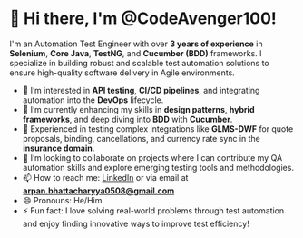 # 👋 Hi there, I'm @CodeAvenger100!

I'm an Automation Test Engineer with over **3 years of experience** in **Selenium**, **Core Java**, **TestNG**, and **Cucumber (BDD)** frameworks. I specialize in building robust and scalable test automation solutions to ensure high-quality software delivery in Agile environments.

- 👀 I’m interested in **API testing**, **CI/CD pipelines**, and integrating automation into the **DevOps** lifecycle.
- 🌱 I’m currently enhancing my skills in **design patterns**, **hybrid frameworks**, and deep diving into **BDD** with **Cucumber**.
- 💼 Experienced in testing complex integrations like **GLMS-DWF** for quote proposals, binding, cancellations, and currency rate sync in the **insurance domain**.
- 💞️ I’m looking to collaborate on projects where I can contribute my QA automation skills and explore emerging testing tools and methodologies.
- 📫 How to reach me: [LinkedIn](https://www.linkedin.com/in/arpan-bhattacharyyakolkata/) or via email at **arpan.bhattacharyya0508@gmail.com**
- 😄 Pronouns: He/Him
- ⚡ Fun fact: I love solving real-world problems through test automation and enjoy finding innovative ways to improve test efficiency!

<!---
CodeAvenger100/CodeAvenger100 is a ✨ special ✨ repository because its `README.md` (this file) appears on your GitHub profile.
You can click the Preview link to take a look at your changes.
--->
